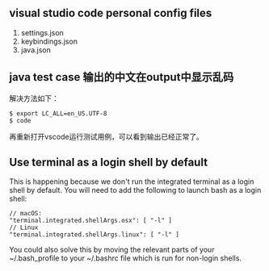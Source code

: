## visual studio code personal config files

1. settings.json
2. keybindings.json
3. java.json

## java test case 输出的中文在output中显示乱码

解决方法如下：

    $ export LC_ALL=en_US.UTF-8
    $ code
 
再重新打开vscode运行测试用例，可以看到输出已经正常了。

## Use terminal as a login shell by default

This is happening because we don't run the integrated terminal as a login shell by default. You will need to add the following to launch bash as a login shell:

    // macOS:
    "terminal.integrated.shellArgs.osx": [ "-l" ]
    // Linux
    "terminal.integrated.shellArgs.linux": [ "-l" ]
    
You could also solve this by moving the relevant parts of your ~/.bash_profile to your ~/.bashrc file which is run for non-login shells.
